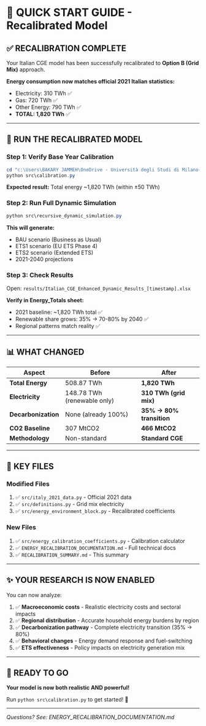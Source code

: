 # 🚀 QUICK START GUIDE - Recalibrated Model

## ✅ RECALIBRATION COMPLETE

Your Italian CGE model has been successfully recalibrated to **Option B (Grid Mix)** approach.

**Energy consumption now matches official 2021 Italian statistics:**

- Electricity: 310 TWh ✅
- Gas: 720 TWh ✅  
- Other Energy: 790 TWh ✅
- **TOTAL: 1,820 TWh** ✅

---

## 🎯 RUN THE RECALIBRATED MODEL

### Step 1: Verify Base Year Calibration

```powershell
cd "c:\Users\BAKARY JAMMEH\OneDrive - Università degli Studi di Milano-Bicocca\Desktop\MODELLING\Italian_cge_model"
python src\calibration.py
```

**Expected result:** Total energy ~1,820 TWh (within ±50 TWh)

### Step 2: Run Full Dynamic Simulation

```powershell
python src\recursive_dynamic_simulation.py
```

**This will generate:**

- BAU scenario (Business as Usual)
- ETS1 scenario (EU ETS Phase 4)
- ETS2 scenario (Extended ETS)
- 2021-2040 projections

### Step 3: Check Results

Open: `results/Italian_CGE_Enhanced_Dynamic_Results_[timestamp].xlsx`

**Verify in Energy_Totals sheet:**

- 2021 baseline: ~1,820 TWh total ✅
- Renewable share grows: 35% → 70-80% by 2040 ✅
- Regional patterns match reality ✅

---

## 📊 WHAT CHANGED

| Aspect | Before | After |
|--------|--------|-------|
| **Total Energy** | 508.87 TWh | **1,820 TWh** |
| **Electricity** | 148.78 TWh (renewable only) | **310 TWh (grid mix)** |
| **Decarbonization** | None (already 100%) | **35% → 80% transition** |
| **CO2 Baseline** | 307 MtCO2 | **466 MtCO2** |
| **Methodology** | Non-standard | **Standard CGE** |

---

## 📁 KEY FILES

### Modified Files

1. ✅ `src/italy_2021_data.py` - Official 2021 data
2. ✅ `src/definitions.py` - Grid mix electricity
3. ✅ `src/energy_environment_block.py` - Recalibrated coefficients

### New Files

1. ✅ `src/energy_calibration_coefficients.py` - Calibration calculator
2. ✅ `ENERGY_RECALIBRATION_DOCUMENTATION.md` - Full technical docs
3. ✅ `RECALIBRATION_SUMMARY.md` - This summary

---

## ✨ YOUR RESEARCH IS NOW ENABLED

You can now analyze:

1. ✅ **Macroeconomic costs** - Realistic electricity costs and sectoral impacts
2. ✅ **Regional distribution** - Accurate household energy burdens by region
3. ✅ **Decarbonization pathway** - Complete electricity transition (35% → 80%)
4. ✅ **Behavioral changes** - Energy demand response and fuel-switching
5. ✅ **ETS effectiveness** - Policy impacts on electricity generation mix

---

## 🎊 READY TO GO

**Your model is now both realistic AND powerful!**

Run `python src\calibration.py` to get started! 🚀

---

*Questions? See: ENERGY_RECALIBRATION_DOCUMENTATION.md*
